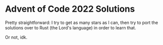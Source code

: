 # Advent of Code 2022 Solutions

Pretty straightforward: I try to get as many stars as I can, then try to port the solutions over to Rust (the Lord's language) in order to learn that.

Or not, idk.
